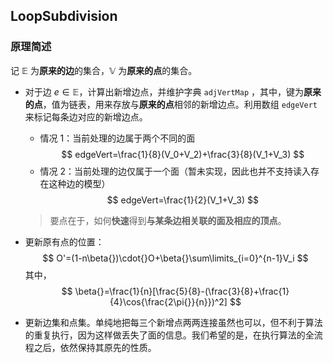 ## LoopSubdivision

### 原理简述
记 $\mathbb{E}$ 为**原来的边**的集合，$\mathbb{V}$ 为**原来的点**的集合。

- 对于边 $e\in{}\mathbb{E}$，计算出新增边点，并维护字典 `adjVertMap` ，其中，键为**原来的点**，值为链表，用来存放与**原来的点**相邻的新增边点。利用数组 `edgeVert` 来标记每条边对应的新增边点。
    - 情况 1：当前处理的边属于两个不同的面
        $$
        edgeVert=\frac{1}{8}(V_0+V_2)+\frac{3}{8}(V_1+V_3)
        $$
    - 情况 2：当前处理的边仅属于一个面（暂未实现，因此也并不支持读入存在这种边的模型）
        $$
        edgeVert=\frac{1}{2}(V_1+V_3)
        $$

    > 要点在于，如何**快速**得到**与某条边相关联的面及相应的顶点**。

- 更新原有点的位置：
  $$
  O'=(1-n\beta{})\cdot{}O+\beta{}\sum\limits_{i=0}^{n-1}V_i
  $$
  其中，
  $$
  \beta{}=\frac{1}{n}[\frac{5}{8}-(\frac{3}{8}+\frac{1}{4}\cos{\frac{2\pi{}}{n}})^2]
  $$

- 更新边集和点集。单纯地把每三个新增点两两连接虽然也可以，但不利于算法的重复执行，因为这样做丢失了面的信息。我们希望的是，在执行算法的全流程之后，依然保持其原先的性质。
